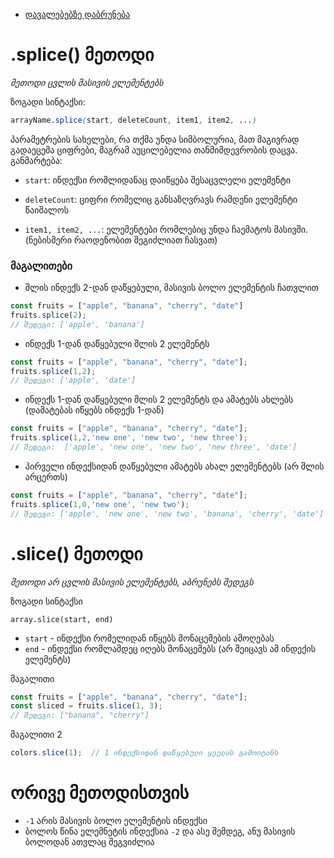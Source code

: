 - [დავალებებზე დაბრუნება](README.md)

# .splice() მეთოდი

*მეთოდი ცვლის მასივის ელემენტებს*

ზოგადი სინტაქსი:
```css
arrayName.splice(start, deleteCount, item1, item2, ...)
```
პარამეტრების სახელები, რა თქმა უნდა სიმბოლურია, მათ მაგივრად გადაეცემა ციფრები, მაგრამ აუცილებელია თანმიმდევრობის დაცვა.  
განმარტება: 

-  `start`: ინდექსი რომლიდანაც დაიწყება შესაცვლელი ელემენტი

- `deleteCount`: ციფრი რომელიც განსაზღვრავს რამდენი ელემენტი წაიშალოს

- `item1, item2, ...`: ელემენტები რომლებიც უნდა ჩაემატოს მასივში. (ნებისმერი რაოდენობით შეგიძლიათ ჩასვათ)

### მაგალითები


 - შლის ინდექს 2-დან დაწყებული, მასივის ბოლო ელემენტის ჩათვლით
```js
const fruits = ["apple", "banana", "cherry", "date"]
fruits.splice(2);
// შედეგი: ['apple', 'banana']
```

 - ინდექს 1-დან დაწყებული შლის 2 ელემენტს 
```js
const fruits = ["apple", "banana", "cherry", "date"];
fruits.splice(1,2);
// შედეგი: ['apple', 'date']
```

- ინდექს 1-დან დაწყებული შლის 2 ელემენტს და ამატებს ახლებს (დამატებას იწყებს ინდექს 1-დან)
```js
const fruits = ["apple", "banana", "cherry", "date"];
fruits.splice(1,2,'new one', 'new two', 'new three');
// შედეგი:  ['apple', 'new one', 'new two', 'new three', 'date']
```

- პირველი ინდექსიდან დაწყებული ამატებს ახალ ელემენტებს (არ შლის არცერთს)

```js
const fruits = ["apple", "banana", "cherry", "date"];
fruits.splice(1,0,'new one', 'new two');
// შედეგი: ['apple', 'new one', 'new two', 'banana', 'cherry', 'date']
```

# .slice() მეთოდი

*მეთოდი არ ცვლის მასივის ელემენტებს, აბრუნებს შედეგს*

ზოგადი სინტაქსი

`array.slice(start, end)` 

- `start` - ინდექსი რომელიდან იწყებს მონაცემების ამოღებას
- `end` - ინდექსი რომლამდეც იღებს მონაცემებს (არ შეიცავს ამ ინდექის ელემენტს)

მაგალითი 

```js
const fruits = ["apple", "banana", "cherry", "date"];
const sliced = fruits.slice(1, 3);
// შედეგი: ["banana", "cherry"]
```

მაგალითი 2

``` js
colors.slice(1);  // 1 ინდექსიდან დაწყებული ყველას გამოიტანს
```


# ორივე მეთოდისთვის

 - `-1` არის მასივის ბოლო ელემენტის ინდექსი
 - ბოლოს წინა ელემნეტის ინდექსია `-2` და ასე შემდეგ, ანუ მასივის ბოლოდან ათვლაც შეგვიძლია
